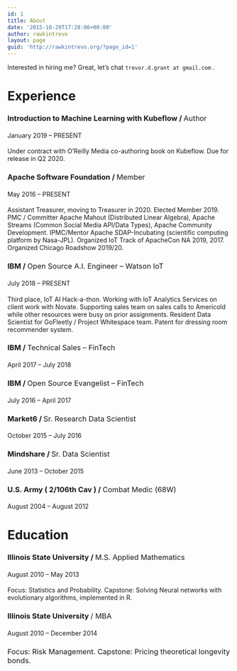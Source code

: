 ```yaml
---
id: 1
title: About
date: '2015-10-29T17:28:06+00:00'
author: rawkintrevo
layout: page
guid: 'http://rawkintrevo.org/?page_id=1'
---
```


Interested in hiring me? Great, let’s chat `trevor.d.grant at gmail.com` .

# Experience

### **Introduction to Machine Learning with Kubeflow /** <span style="font-weight:400;">Author</span>

#### <span style="font-weight:400;">January 2019 – PRESENT</span>

<span style="font-weight:400;">Under contract with O’Reilly Media co-authoring book on Kubeflow. Due for release in Q2 2020.</span>

### **Apache Software Foundation /** <span style="font-weight:400;">Member</span>

#### <span style="font-weight:400;">May 2016 – PRESENT</span>

<span style="font-weight:400;">Assistant Treasurer, moving to Treasurer in 2020. Elected Member 2019. PMC / Committer Apache Mahout (Distributed Linear Algebra), Apache Streams (Common Social Media API/Data Types), Apache Community Development. IPMC/Mentor Apache SDAP-Incubating (scientific computing platform by Nasa-JPL). Organized IoT Track of ApacheCon NA 2019, 2017. Organized Chicago Roadshow 2019/20. </span>

### **IBM /** <span style="font-weight:400;">Open Source A.I. Engineer – Watson IoT</span>

#### <span style="font-weight:400;">July 2018 – PRESENT </span>

<span style="font-weight:400;">Third place, IoT AI Hack-a-thon</span><span style="font-weight:400;">. Working with IoT Analytics Services on client work with Novate. Supporting sales team on sales calls to Americold while other resources were busy on prior assignments. Resident Data Scientist for GoFleetly / Project Whitespace team. Patent for dressing room recommender system.</span>

### **IBM /** <span style="font-weight:400;">Technical Sales – FinTech</span>

#### <span style="font-weight:400;">April 2017 – July 2018</span>

### **IBM /** <span style="font-weight:400;">Open Source Evangelist – FinTech</span>

#### <span style="font-weight:400;">July 2016 – April 2017</span>

### **Market6 /** <span style="font-weight:400;">Sr. Research Data Scientist</span>

#### <span style="font-weight:400;">October 2015 – July 2016</span>

### **Mindshare /** <span style="font-weight:400;">Sr. Data Scientist</span>

#### <span style="font-weight:400;">June 2013 – October 2015</span>

### **U.S. Army ( 2/106th Cav ) /** <span style="font-weight:400;">Combat Medic (68W)</span>

#### <span style="font-weight:400;">August 2004 – August 2012</span>

# Education

### **Illinois State University /** <span style="font-weight:400;">M.S. Applied Mathematics</span>

#### <span style="font-weight:400;">August 2010 – May 2013</span>

<span style="font-weight:400;">Focus: Statistics and Probability. Capstone: Solving Neural networks with evolutionary algorithms, implemented in R.</span><span style="font-weight:400;"> </span>

### **Illinois State University** <span style="font-weight:400;">/ MBA</span>

#### <span style="font-weight:400;">August 2010 – December 2014</span>

### <span style="font-weight:400;">Focus: Risk Management. Capstone: Pricing theoretical longevity bonds. </span>